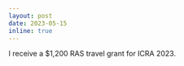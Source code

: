 ```yaml
---
layout: post
date: 2023-05-15
inline: true
---
```


I receive a $1,200 RAS travel grant for ICRA 2023.